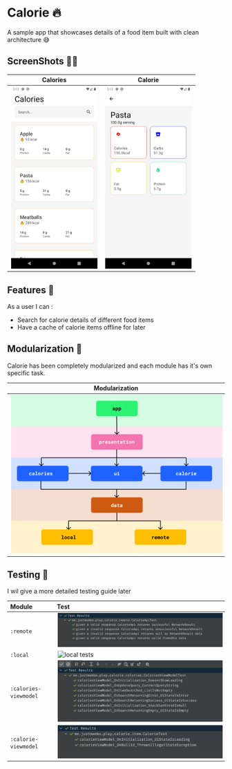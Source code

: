 # Calorie :fire:

A sample app that showcases details of a food item built with clean architecture :sweat_smile:

## ScreenShots :artist:

|                                Calories                                 |                                Calorie                                |
|:-----------------------------------------------------------------------:|:---------------------------------------------------------------------:|
| <img src="images/calories.png" width="200" hspace="2" alt="calories" /> | <img src="images/calorie.png" width="200" hspace="2" alt="calorie" /> |

## Features :man_dancing:

As a user I can :

- Search for calorie details of different food items
- Have a cache of calorie items offline for later

## Modularization :musical_keyboard:

Calorie has been completely modularized and each module has it's own specific task.

|                          Modularization                           |
|:-----------------------------------------------------------------:|
| <img src="images/modularization.png" hspace="2" alt="calories" /> |

## Testing :test_tube:

I wil give a more detailed testing guide later

| Module                | Test                                                                    |
|:----------------------|:------------------------------------------------------------------------|
| `:remote`             | <img src="images/tests/remote.png" hspace="2" alt="remote tests" />     |
| `:local`              | <img src="images/tests/local.png" hspace="2" alt="local tests" />       |
| `:calories-viewmodel` | <img src="images/tests/calories.png" hspace="2" alt="calories tests" /> |
| `:calorie-viewmodel`  | <img src="images/tests/calorie.png" hspace="2" alt="calorie tests" />   |
